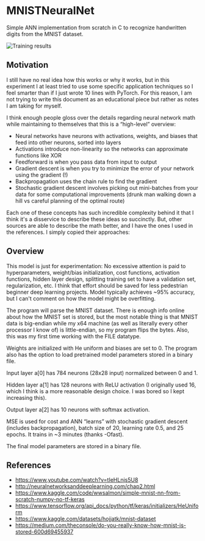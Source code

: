 # MNISTNeuralNet
Simple ANN implementation from scratch in C to recognize handwritten digits from the MNIST dataset. 

![Training results](https://github.com/user-attachments/assets/194b1c0e-c815-4a3e-8240-038533855951)

## Motivation
I still have no real idea how this works or why it works, but in this experiment I at least tried to use some specific application techniques so I feel smarter than if I just wrote 10 lines with PyTorch. For this reason, I am not trying to write this document as an educational piece but rather as notes I am taking for myself. 

I think enough people gloss over the details regarding neural network math while maintaining to themselves that this is a “high-level” overview:
- Neural networks have neurons with activations, weights, and biases that feed into other neurons, sorted into layers
- Activations introduce non-linearity so the networks can approximate functions like XOR
- Feedforward is when you pass data from input to output 
- Gradient descent is when you try to minimize the error of your network using the gradient (!)
- Backpropagation uses the chain rule to find the gradient
- Stochastic gradient descent involves picking out mini-batches from your data for some computational improvements (drunk man walking down a hill vs careful planning of the optimal route)

Each one of these concepts has such incredible complexity behind it that I think it's a disservice to describe these ideas so succinctly. But, other sources are able to describe the math better, and I have the ones I used in the references. I simply copied their approaches:

## Overview
This model is just for experimentation: No excessive attention is paid to hyperparameters, weight/bias initialization, cost functions, activation functions, hidden layer design, splitting training set to have a validation set, regularization, etc.  I think that effort should be saved for less pedestrian beginner deep learning projects. Model typically achieves ~95% accuracy, but I can't comment on how the model might be overfitting.

The program will parse the MNIST dataset. There is enough info online about how the MNIST set is stored, but the most notable thing is that MNIST data is big-endian while my x64 machine (as well as literally every other processor I know of) is little-endian, so my program flips the bytes. Also, this was my first time working with the FILE datatype. 

Weights are initialized with He uniform and biases are set to 0. The program also has the option to load pretrained model parameters stored in a binary file.

Input layer a[0] has 784 neurons (28x28 input) normalized between 0 and 1. 

Hidden layer a[1] has 128 neurons with ReLU activation (I originally used 16, which I think is a more reasonable design choice. I was bored so I kept increasing this). 

Output layer a[2] has 10 neurons with softmax activation.

MSE is used for cost and ANN “learns” with stochastic gradient descent (includes backpropagation), batch size of 20, learning rate 0.5, and 25 epochs. It trains in ~3 minutes (thanks -Ofast). 

The final model parameters are stored in a binary file. 

## References
- https://www.youtube.com/watch?v=tIeHLnjs5U8 
- http://neuralnetworksanddeeplearning.com/chap2.html 
- https://www.kaggle.com/code/wwsalmon/simple-mnist-nn-from-scratch-numpy-no-tf-keras 
- https://www.tensorflow.org/api_docs/python/tf/keras/initializers/HeUniform  
- https://www.kaggle.com/datasets/hojjatk/mnist-dataset 
- https://medium.com/theconsole/do-you-really-know-how-mnist-is-stored-600d69455937   

